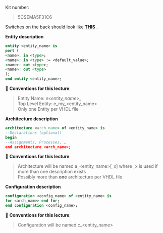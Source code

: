 Kit number: 
> 5CSEMA5F31C6

Switches on the back should look like **[THIS](https://drive.google.com/file/d/1lKUxznqdU5AkAaFCIW5_UOV_Fr8vCqHY/view?usp=sharing)** .


**Entity description** 
```vhdl
entity <entity_name> is
port (
<name>: in <type>;
<name>: in <type> := <default_value>;
<name>: out <type>;
<name>: out <type>
);
end entity <entity_name>;
```
  
:punch: __Conventions for this lecture__:
> Entity Name: __e_<entity_name>__  
> Top Level Entity: e_my_<entity_name>  
> Only one Entity per VHDL file  
  
  
  
**Architecture description**
```vhdl
architecture <arch_name> of <entity_name> is
--Declarations (optional)
begin
--Assignments, Processes, …
end architecture <arch_name>;
```
  
:punch: __Conventions for this lecture__:
> Architecture will be named a_<entity_name>[_x] where _x is used if more than one description exists  
> Possibly more than __one__ architecture per VHDL file  
  
  

**Configuration description**
```vhdl
configuration <config_name> of <entity_name> is
for <arch_name> end for;
end configuration <config_name>;
```
  
:punch: __Conventions for this lecture__:
> Configuration will be named c_<entity_name>  





